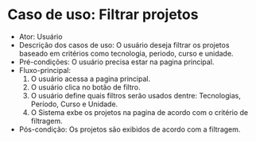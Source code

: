 # Caso de uso: Filtrar projetos

* Ator: Usuário
* Descrição dos casos de uso: O usuário deseja filtrar os projetos baseado em critérios como tecnologia, periodo, curso e unidade.
* Pré-condições: O usuário precisa estar na pagina principal.
* Fluxo-principal:
  1. O usuário acessa a pagina principal.
  2. O usuário clica no botão de filtro.
  3. O usuário define quais filtros serão usados dentre: Tecnologias, Período, Curso e Unidade.
  4. O Sistema exbe os projetos na pagina de acordo com o critério de filtragem.
* Pós-condição: Os projetos são exibidos de acordo com a filtragem.
